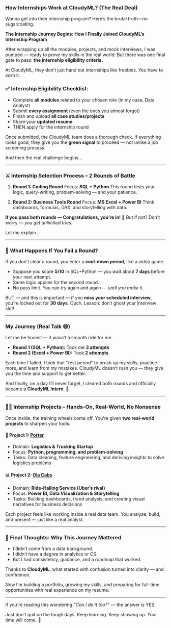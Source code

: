 ### How Internships Work at CloudyML? (The Real Deal)
Wanna get into their internship program? Here’s the brutal truth—no sugarcoating.

**The Internship Journey Begins: How I Finally Joined CloudyML’s Internship Program**

After wrapping up all the modules, projects, and mock interviews, I was pumped — ready to prove my skills in the real world. But there was one final gate to pass: **the internship eligibility criteria.**

At CloudyML, they don’t just hand out internships like freebies. You have to *earn* it.

### ✅ Internship Eligibility Checklist:

* Complete **all modules** related to your chosen role (in my case, Data Analyst)
* Submit **every assignment** (even the ones you almost forgot)
* Finish and upload **all case studies/projects**
* Share your **updated resume**
* THEN apply for the internship round

Once submitted, the CloudyML team does a thorough check. If everything looks good, they give you the **green signal** to proceed — not unlike a job screening process.

And then the real challenge begins...

---

### ⚔️ Internship Selection Process – 2 Rounds of Battle

1. **Round 1: Coding Round**
   Focus: **SQL + Python**
   This round tests your logic, query-writing, problem-solving — and your patience.

2. **Round 2: Business Tools Round**
   Focus: **MS Excel + Power BI**
   Think dashboards, formulas, DAX, and storytelling with data.

**If you pass both rounds — Congratulations, you’re in!** 🎉
But if not? Don't worry — *you get unlimited tries.*

Let me explain…

---

### 🔁 What Happens If You Fail a Round?

If you don’t clear a round, you enter a **cool-down period**, like a video game.

* Suppose you score **5/10** in SQL+Python — you wait about **7 days** before your next attempt.
* Same logic applies for the second round.
* No pass limit. You can try again and again — *until you make it.*

BUT — and this is important — if you **miss your scheduled interview**, you're locked out for **30 days**. Ouch. Lesson: don’t ghost your interview slot!

---

### My Journey (Real Talk 😅)

Let me be honest — it wasn’t a smooth ride for me.

* **Round 1 (SQL + Python):** Took me **3 attempts**
* **Round 2 (Excel + Power BI):** Took **2 attempts**

Each time I failed, I took that "rest period" to brush up my skills, practice more, and learn from my mistakes. CloudyML doesn’t rush you — they give you the time and support to get better.

And finally, on a day I’ll never forget, I cleared both rounds and officially became a **CloudyML Intern**. 🥳

---

### 🧑‍💻 Internship Projects – Hands-On, Real-World, No Nonsense

Once inside, the training wheels come off. You're given **two real-world projects** to sharpen your tools:

#### 🔧 **Project 1: [Porter]()**

* Domain: **Logistics & Trucking Startup**
* Focus: **Python, programming, and problem-solving**
* Tasks: Data cleaning, feature engineering, and deriving insights to solve logistics problems

#### 📊 **Project 2: [Ola Cabs]()**

* Domain: **Ride-Hailing Service (Uber’s rival)**
* Focus: **Power BI, Data Visualization & Storytelling**
* Tasks: Building dashboards, trend analysis, and creating visual narratives for business decisions

Each project feels like working inside a real data team. You analyze, build, and present — just like a real analyst.

---

### 📌 Final Thoughts: Why This Journey Mattered

* I didn’t come from a data background.
* I didn’t have a degree in analytics or CS.
* But I had consistency, guidance, and a roadmap that worked.

Thanks to **CloudyML**, what started with confusion turned into clarity — and confidence.

Now I’m building a portfolio, growing my skills, and preparing for full-time opportunities with real experience on my resume.

---

If you're reading this wondering *“Can I do it too?”* — the answer is YES.

Just don’t quit on the tough days. Keep learning. Keep showing up. Your time will come. 💪

